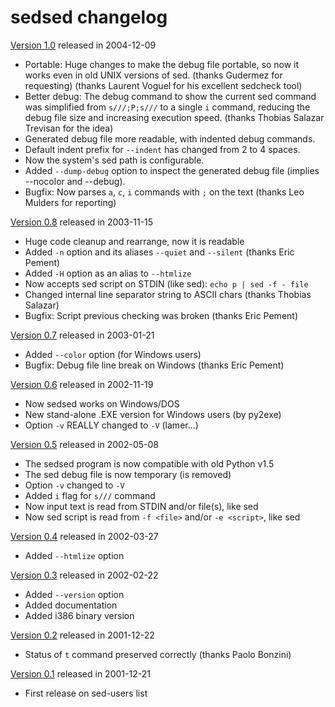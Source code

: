 sedsed changelog
================

[Version 1.0](https://github.com/aureliojargas/sedsed/releases/tag/v1.0)
released in 2004-12-09

- Portable: Huge changes to make the debug file portable, so now it
  works even in old UNIX versions of sed.
  (thanks Gudermez for requesting)
  (thanks Laurent Voguel for his excellent sedcheck tool)
- Better debug: The debug command to show the current sed command was
  simplified from `s///;P;s///` to a single `i` command, reducing the
  debug file size and increasing execution speed.
  (thanks Thobias Salazar Trevisan for the idea)
- Generated debug file more readable, with indented debug commands.
- Default indent prefix for `--indent` has changed from 2 to 4 spaces.
- Now the system's sed path is configurable.
- Added `--dump-debug` option to inspect the generated debug file
  (implies --nocolor and --debug).
- Bugfix: Now parses `a`, `c`, `i` commands with `;` on the text
  (thanks Leo Mulders for reporting)

[Version 0.8](https://github.com/aureliojargas/sedsed/releases/tag/v0.8)
released in 2003-11-15

- Huge code cleanup and rearrange, now it is readable
- Added `-n` option and its aliases `--quiet` and `--silent`
  (thanks Eric Pement)
- Added `-H` option as an alias to `--htmlize`
- Now accepts sed script on STDIN (like sed): `echo p | sed -f - file`
- Changed internal line separator string to ASCII chars
  (thanks Thobias Salazar)
- Bugfix: Script previous checking was broken (thanks Eric Pement)

[Version 0.7](https://github.com/aureliojargas/sedsed/releases/tag/v0.7)
released in 2003-01-21

- Added `--color` option (for Windows users)
- Bugfix: Debug file line break on Windows (thanks Eric Pement)

[Version 0.6](https://github.com/aureliojargas/sedsed/releases/tag/v0.6)
released in 2002-11-19

- Now sedsed works on Windows/DOS
- New stand-alone .EXE version for Windows users (by py2exe)
- Option `-v` REALLY changed to `-V` (lamer...)

[Version 0.5](https://github.com/aureliojargas/sedsed/releases/tag/v0.5)
released in 2002-05-08

- The sedsed program is now compatible with old Python v1.5
- The sed debug file is now temporary (is removed)
- Option `-v` changed to `-V`
- Added `i` flag for `s///` command
- Now input text is read from STDIN and/or file(s), like sed
- Now sed script is read from `-f <file>` and/or `-e <script>`, like sed

[Version 0.4](https://github.com/aureliojargas/sedsed/releases/tag/v0.4)
released in 2002-03-27

- Added `--htmlize` option

[Version 0.3](https://github.com/aureliojargas/sedsed/releases/tag/v0.3)
released in 2002-02-22

- Added `--version` option
- Added documentation
- Added i386 binary version

[Version 0.2](https://github.com/aureliojargas/sedsed/releases/tag/v0.2)
released in 2001-12-22

- Status of `t` command preserved correctly (thanks Paolo Bonzini)

[Version 0.1](https://github.com/aureliojargas/sedsed/releases/tag/v0.1)
released in 2001-12-21

- First release on sed-users list
